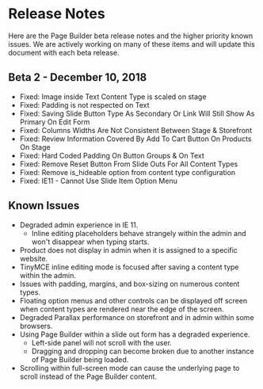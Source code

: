 # Release Notes

Here are the Page Builder beta release notes and the higher priority known issues. We are actively working on many of these items and will update this document with each beta release.

## Beta 2 - December 10, 2018

- Fixed: Image inside Text Content Type is scaled on stage <!-- MC-3509 --> 
- Fixed: Padding is not respected on Text <!-- MC-3713 --> 
- Fixed: Saving Slide Button Type As Secondary Or Link Will Still Show As Primary On Edit Form <!-- MC-3818 --> 
- Fixed: Columns Widths Are Not Consistent Between Stage & Storefront <!-- MC-3992 --> 
- Fixed: Review Information Covered By Add To Cart Button On Products On Stage <!-- MC-4130 --> 
- Fixed: Hard Coded Padding On Button Groups & On Text <!-- MC-4278 --> 
- Fixed: Remove Reset Button From Slide Outs For All Content Types <!-- MC-5790 --> 
- Fixed: Remove is_hideable option from content type configuration <!-- MC-4959 --> 
- Fixed: IE11 - Cannot Use Slide Item Option Menu <!-- MC-5443 --> 


## Known Issues

* Degraded admin experience in IE 11.
    * Inline editing placeholders behave strangely within the admin and won't disappear when typing starts.
* Product does not display in admin when it is assigned to a specific website. <!-- MC-5373 -->
* TinyMCE inline editing mode is focused after saving a content type within the admin. <!-- MC-3812 -->
* Issues with padding, margins, and box-sizing on numerous content types.
* Floating option menus and other controls can be displayed off screen when content types are rendered near the edge of the screen.
* Degraded Parallax performance on storefront and in admin within some browsers. <!-- MC-5480 -->
* Using Page Builder within a slide out form has a degraded experience.
    * Left-side panel will not scroll with the user.
    * Dragging and dropping can become broken due to another instance of Page Builder being loaded.
* Scrolling within full-screen mode can cause the underlying page to scroll instead of the Page Builder content.